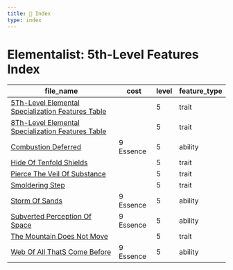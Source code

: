 ```yaml
---
title: 📑 Index
type: index
---
```


# Elementalist: 5th-Level Features Index

| file_name                                                                                                         | cost      | level | feature_type |
| ----------------------------------------------------------------------------------------------------------------- | --------- | ----- | ------------ |
| [5Th-Level Elemental Specialization Features Table](../5Th-Level%20Elemental%20Specialization%20Features%20Table) |           | 5     | trait        |
| [8Th-Level Elemental Specialization Features Table](../8Th-Level%20Elemental%20Specialization%20Features%20Table) |           | 5     | trait        |
| [Combustion Deferred](../Combustion%20Deferred)                                                                   | 9 Essence | 5     | ability      |
| [Hide Of Tenfold Shields](../Hide%20Of%20Tenfold%20Shields)                                                       |           | 5     | trait        |
| [Pierce The Veil Of Substance](../Pierce%20The%20Veil%20Of%20Substance)                                           |           | 5     | trait        |
| [Smoldering Step](../Smoldering%20Step)                                                                           |           | 5     | trait        |
| [Storm Of Sands](../Storm%20Of%20Sands)                                                                           | 9 Essence | 5     | ability      |
| [Subverted Perception Of Space](../Subverted%20Perception%20Of%20Space)                                           | 9 Essence | 5     | ability      |
| [The Mountain Does Not Move](../The%20Mountain%20Does%20Not%20Move)                                               |           | 5     | trait        |
| [Web Of All ThatS Come Before](../Web%20Of%20All%20ThatS%20Come%20Before)                                         | 9 Essence | 5     | ability      |
